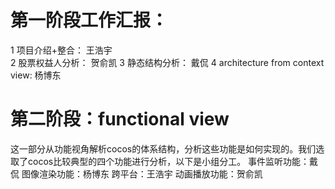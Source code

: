 # 第一阶段工作汇报：
1 项目介绍+整合： 王浩宇  
2 股票权益人分析： 贺俞凯
3 静态结构分析： 戴侃
4 architecture from context view: 杨博东
# 第二阶段：functional view
这一部分从功能视角解析cocos的体系结构，分析这些功能是如何实现的。我们选取了cocos比较典型的四个功能进行分析，以下是小组分工。
事件监听功能：戴侃
图像渲染功能：杨博东
跨平台：王浩宇
动画播放功能：贺俞凯
